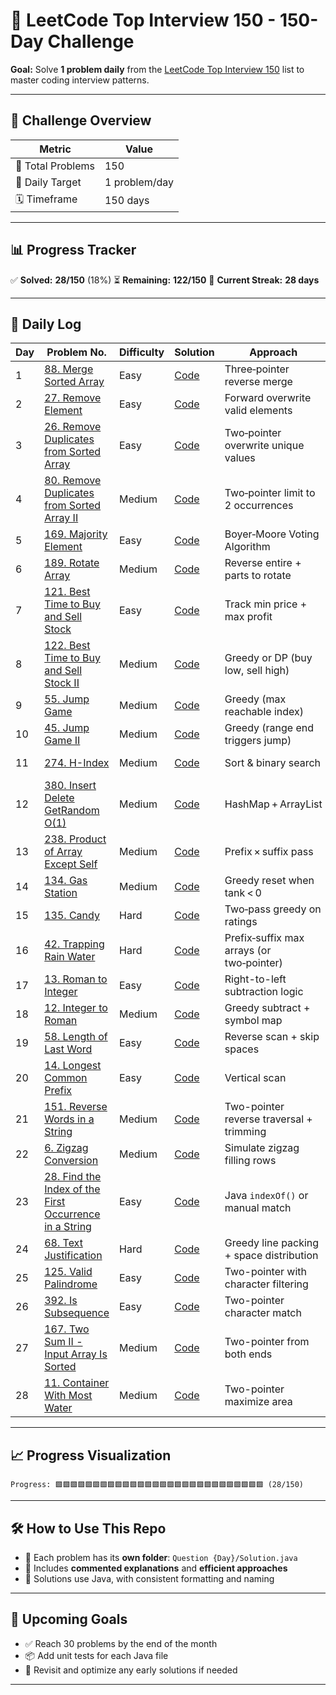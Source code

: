 # 🚀 LeetCode Top Interview 150 - 150-Day Challenge

**Goal:** Solve **1 problem daily** from the [LeetCode Top Interview 150](https://leetcode.com/studyplan/top-interview-150/) list to master coding interview patterns.

---

## 📌 Challenge Overview

| Metric             | Value           |
|--------------------|-----------------|
| 🧠 Total Problems   | 150             |
| 🎯 Daily Target     | 1 problem/day   |
| 🗓️ Timeframe        | 150 days        |

---

## 📊 Progress Tracker

✅ **Solved:** **28/150** (18%)
⏳ **Remaining:** **122/150**
📅 **Current Streak:** **28 days**

---

## 📅 Daily Log

| Day | Problem No. | Difficulty | Solution | Approach | Time/Space |
|-----|-------------|------------|----------|----------|------------|
| 1   | [88. Merge Sorted Array](https://leetcode.com/problems/merge-sorted-array/) | Easy | [Code](https://github.com/VarunB453/Interview-150/blob/main/Question%20001/Solution.java) | Three‑pointer reverse merge | O(m+n) / O(1) |
| 2   | [27. Remove Element](https://leetcode.com/problems/remove-element/) | Easy | [Code](https://github.com/VarunB453/Interview-150/blob/main/Question%20002/Solution.java) | Forward overwrite valid elements | O(n) / O(1) |
| 3   | [26. Remove Duplicates from Sorted Array](https://leetcode.com/problems/remove-duplicates-from-sorted-array/) | Easy | [Code](https://github.com/VarunB453/Interview-150/blob/main/Question%20003/Solution.java) | Two‑pointer overwrite unique values | O(n) / O(1) |
| 4   | [80. Remove Duplicates from Sorted Array II](https://leetcode.com/problems/remove-duplicates-from-sorted-array-ii/) | Medium | [Code](https://github.com/VarunB453/Interview-150/blob/main/Question%20004/Solution.java) | Two‑pointer limit to 2 occurrences | O(n) / O(1) |
| 5   | [169. Majority Element](https://leetcode.com/problems/majority-element/) | Easy | [Code](https://github.com/VarunB453/Interview-150/blob/main/Question%20005/Solution.java) | Boyer‑Moore Voting Algorithm | O(n) / O(1) |
| 6   | [189. Rotate Array](https://leetcode.com/problems/rotate-array/) | Medium | [Code](https://github.com/VarunB453/Interview-150/blob/main/Question%20006/Solution.java) | Reverse entire + parts to rotate | O(n) / O(1) |
| 7   | [121. Best Time to Buy and Sell Stock](https://leetcode.com/problems/best-time-to-buy-and-sell-stock/) | Easy | [Code](https://github.com/VarunB453/Interview-150/blob/main/Question%20007/Solution.java) | Track min price + max profit | O(n) / O(1) |
| 8   | [122. Best Time to Buy and Sell Stock II](https://leetcode.com/problems/best-time-to-buy-and-sell-stock-ii/) | Medium | [Code](https://github.com/VarunB453/Interview-150/blob/main/Question%20008/Solution.java) | Greedy or DP (buy low, sell high) | O(n) / O(1) or O(n) |
| 9   | [55. Jump Game](https://leetcode.com/problems/jump-game/) | Medium | [Code](https://github.com/VarunB453/Interview-150/blob/main/Question%20009/Solution.java) | Greedy (max reachable index) | O(n) / O(1) |
| 10  | [45. Jump Game II](https://leetcode.com/problems/jump-game-ii/) | Medium | [Code](https://github.com/VarunB453/Interview-150/blob/main/Question%20010/Solution.java) | Greedy (range end triggers jump) | O(n) / O(1) |
| 11  | [274. H-Index](https://leetcode.com/problems/h-index/) | Medium | [Code](https://github.com/VarunB453/Interview-150/blob/main/Question%20011/Solution.java) | Sort & binary search | O(n log n) / O(1) |
| 12  | [380. Insert Delete GetRandom O(1)](https://leetcode.com/problems/insert-delete-getrandom-o1/) | Medium | [Code](https://github.com/VarunB453/Interview-150/blob/main/Question%20012/Solution.java) | HashMap + ArrayList | O(1) avg / O(n) |
| 13  | [238. Product of Array Except Self](https://leetcode.com/problems/product-of-array-except-self/) | Medium | [Code](https://github.com/VarunB453/Interview-150/blob/main/Question%20013/Solution.java) | Prefix × suffix pass | O(n) / O(1) |
| 14  | [134. Gas Station](https://leetcode.com/problems/gas-station/) | Medium | [Code](https://github.com/VarunB453/Interview-150/blob/main/Question%20014/Solution.java) | Greedy reset when tank < 0 | O(n) / O(1) |
| 15  | [135. Candy](https://leetcode.com/problems/candy/) | Hard | [Code](https://github.com/VarunB453/Interview-150/blob/main/Question%20015/Solution.java) | Two‑pass greedy on ratings | O(n) / O(n) |
| 16  | [42. Trapping Rain Water](https://leetcode.com/problems/trapping-rain-water/) | Hard | [Code](https://github.com/VarunB453/Interview-150/blob/main/Question%20016/Solution.java) | Prefix‑suffix max arrays (or two‑pointer) | O(n) / O(n) |
| 17  | [13. Roman to Integer](https://leetcode.com/problems/roman-to-integer/) | Easy | [Code](https://github.com/VarunB453/Interview-150/blob/main/Question%20017/Solution.java) | Right-to-left subtraction logic | O(n) / O(1) |
| 18  | [12. Integer to Roman](https://leetcode.com/problems/integer-to-roman/) | Medium | [Code](https://github.com/VarunB453/Interview-150/blob/main/Question%20018/Solution.java) | Greedy subtract + symbol map | O(1) / O(1) |
| 19  | [58. Length of Last Word](https://leetcode.com/problems/length-of-last-word/) | Easy | [Code](https://github.com/VarunB453/Interview-150/blob/main/Question%20019/Solution.java) | Reverse scan + skip spaces | O(n) / O(1) |
| 20  | [14. Longest Common Prefix](https://leetcode.com/problems/longest-common-prefix/) | Easy | [Code](https://github.com/VarunB453/Interview-150/blob/main/Question%20020/Solution.java) | Vertical scan | O(m*n) / O(1) |
| 21  | [151. Reverse Words in a String](https://leetcode.com/problems/reverse-words-in-a-string/) | Medium | [Code](https://github.com/VarunB453/Interview-150/blob/main/Question%20021/Solution.java) | Two-pointer reverse traversal + trimming | O(n) / O(n) |
| 22  | [6. Zigzag Conversion](https://leetcode.com/problems/zigzag-conversion/) | Medium | [Code](https://github.com/VarunB453/Interview-150/blob/main/Question%20022/Solution.java) | Simulate zigzag filling rows | O(n) / O(n) |
| 23  | [28. Find the Index of the First Occurrence in a String](https://leetcode.com/problems/find-the-index-of-the-first-occurrence-in-a-string/) | Easy | [Code](https://github.com/VarunB453/Interview-150/blob/main/Question%20023/Solution.java) | Java `indexOf()` or manual match | O(n * m) / O(1) |
| 24  | [68. Text Justification](https://leetcode.com/problems/text-justification/) | Hard | [Code](https://github.com/VarunB453/Interview-150/blob/main/Question%20024/Solution.java) | Greedy line packing + space distribution | O(n) / O(1) |
| 25  | [125. Valid Palindrome](https://leetcode.com/problems/valid-palindrome/)    | Easy       | [Code](https://github.com/VarunB453/Interview-150/blob/main/Question%20025/Solution.java) | Two-pointer with character filtering     | O(n) / O(1) |
| 26  | [392. Is Subsequence](https://leetcode.com/problems/is-subsequence/)        | Easy       | [Code](https://github.com/VarunB453/Interview-150/blob/main/Question%20026/Solution.java) | Two-pointer character match              | O(n) / O(1) |
| 27  | [167. Two Sum II - Input Array Is Sorted](https://leetcode.com/problems/two-sum-ii-input-array-is-sorted/) | Medium | [Code](https://github.com/VarunB453/Interview-150/blob/main/Question%20027/Solution.java) | Two-pointer from both ends | O(n) / O(1) |
| 28  | [11. Container With Most Water](https://leetcode.com/problems/container-with-most-water/) | Medium | [Code](https://github.com/VarunB453/Interview-150/blob/main/Question%20028/Solution.java) | Two-pointer maximize area | O(n) / O(1) |



---

## 📈 Progress Visualization

```plaintext
Progress: 🟩🟩🟩🟩🟩🟩🟩🟩🟩🟩🟩🟩🟩🟩🟩🟩🟩🟩🟩🟩🟩🟩🟩🟩🟩🟩🟩🟩 (28/150)
```

---

## 🛠 How to Use This Repo

- 📁 Each problem has its **own folder**: `Question {Day}/Solution.java`
- 🧠 Includes **commented explanations** and **efficient approaches**
- 🔄 Solutions use Java, with consistent formatting and naming

---

## 🌟 Upcoming Goals

- ✅ Reach 30 problems by the end of the month  
- 📦 Add unit tests for each Java file  
- 🔁 Revisit and optimize any early solutions if needed

---
